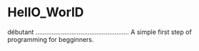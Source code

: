 # HellO_WorlD
débutant
....................................................
A simple first step of programming for begginners.
